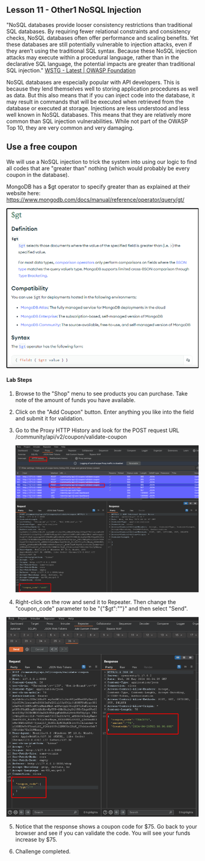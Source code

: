 ## Lesson 11 - Other1 NoSQL Injection

"NoSQL databases provide looser consistency restrictions than traditional SQL databases. By requiring fewer relational constraints and consistency checks, NoSQL databases often offer performance and scaling benefits. Yet these databases are still potentially vulnerable to injection attacks, even if they aren’t using the traditional SQL syntax. Because these NoSQL injection attacks may execute within a procedural language, rather than in the declarative SQL language, the potential impacts are greater than traditional SQL injection."
[WSTG - Latest | OWASP Foundation](https://owasp.org/www-project-web-security-testing-guide/latest/4-Web_Application_Security_Testing/07-Input_Validation_Testing/05.6-Testing_for_NoSQL_Injection)

NoSQL databases are especially popular with API developers. This is because they lend themselves well to storing application procedures as well as data. But this also means that if you can inject code into the database, it may result in commands that will be executed when retrieved from the database or executed at storage. Injections are less understood and less well known in NoSQL databases. This means that they are relatively more common than SQL injection vulnerabilities. While not part of the OWASP Top 10, they are very common and very damaging.

## Use a free coupon

We will use a NoSQL injection to trick the system into using our logic to find all codes that are "greater than" nothing (which would probably be every coupon in the database). 

MongoDB has a $gt operator to specify greater than as explained at their website here: https://www.mongodb.com/docs/manual/reference/operator/query/gt/

![image-20240507194757388](Files/image-20240507194757388.png)

#### Lab Steps

1. Browse to the "Shop" menu to see products you can purchase. Take note of the amount of funds you have available.

2. Click on the "Add Coupon" button. Enter anything you like into the field and submit it for validation.

3. Go to the Proxy HTTP History and look for the POST request URL /community/api/v2/coupon/validate-coupon

   ![image-20240507195225375](Files/image-20240507195225375.png)

4.  Right-click on the row and send it to Repeater. Then change the "coupon_code" parameter to be "{"$gt":""}" and then select "Send".

   ![image-20240507195551458](Files/image-20240507195551458.png)

5. Notice that the response shows a coupon code for $75. Go back to your browser and see if you can validate the code. You will see your funds increase by $75.

6. Challenge completed.

